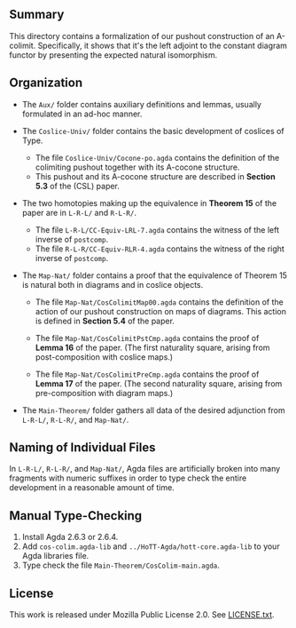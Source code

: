 ## Summary

This directory contains a formalization of our pushout construction
of an A-colimit. Specifically, it shows that it's the left adjoint
to the constant diagram functor by presenting the expected natural
isomorphism.

## Organization

- The `Aux/` folder contains auxiliary definitions and lemmas,
  usually formulated in an ad-hoc manner.

- The `Coslice-Univ/` folder contains the basic development of coslices of Type.

  - The file `Coslice-Univ/Cocone-po.agda` contains the definition
    of the colimiting pushout together with its A-cocone structure.
  - This pushout and its A-cocone structure are described
    in **Section 5.3** of the (CSL) paper.

- The two homotopies making up the equivalence in **Theorem 15**
  of the paper are in `L-R-L/` and `R-L-R/`.

  - The file `L-R-L/CC-Equiv-LRL-7.agda` contains the witness
    of the left inverse of `postcomp`.
  - The file `R-L-R/CC-Equiv-RLR-4.agda` contains the
    witness of the right inverse of `postcomp`.

- The `Map-Nat/` folder contains a proof that the equivalence of
  Theorem 15 is natural both in diagrams and in coslice objects.

  - The file `Map-Nat/CosColimitMap00.agda` contains the definition
    of the action of our pushout construction on maps of diagrams.
    This action is defined in **Section 5.4** of the paper.

  - The file `Map-Nat/CosColimitPstCmp.agda` contains the proof
    of **Lemma 16** of the paper. (The first naturality square, arising
    from post-composition with coslice maps.)

  - The file `Map-Nat/CosColimitPreCmp.agda` contains the proof
    of **Lemma 17** of the paper. (The second naturality square,
    arising from pre-composition with diagram maps.)

- The `Main-Theorem/` folder gathers all data of the desired
  adjunction from `L-R-L/`, `R-L-R/`, and `Map-Nat/`.

## Naming of Individual Files

In `L-R-L/`, `R-L-R/`, and `Map-Nat/`, Agda files are artificially
broken into many fragments with numeric suffixes in order to type
check the entire development in a reasonable amount of time.

## Manual Type-Checking

1. Install Agda 2.6.3 or 2.6.4.
2. Add `cos-colim.agda-lib` and `../HoTT-Agda/hott-core.agda-lib` to your Agda libraries file.
3. Type check the file `Main-Theorem/CosColim-main.agda`.

## License

This work is released under Mozilla Public License 2.0.
See [LICENSE.txt](LICENSE.txt).
